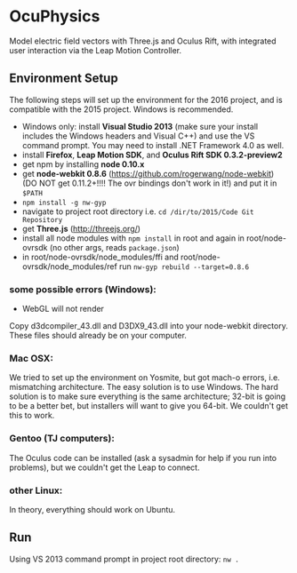 OcuPhysics
===========

Model electric field vectors with Three.js and Oculus Rift, with integrated user interaction via the Leap Motion Controller.

## <a name="setup"></a>Environment Setup

The following steps will set up the environment for the 2016 project, and is compatible with the 2015 project. Windows is recommended.

* Windows only: install **Visual Studio 2013** (make sure your install includes the Windows headers and Visual C++) and use the VS command prompt. You may need to install .NET Framework 4.0 as well.
* install **Firefox**, **Leap Motion SDK**, and **Oculus Rift SDK 0.3.2-preview2**
* get npm by installing **node 0.10.x**
* get **node-webkit 0.8.6** (https://github.com/rogerwang/node-webkit) (DO NOT get 0.11.2+!!!! The ovr bindings don't work in it!) and put it in `$PATH`
* `npm install -g nw-gyp`
* navigate to project root directory i.e. `cd /dir/to/2015/Code Git Repository`
* get **Three.js** (http://threejs.org/)
* install all node modules with `npm install` in root and again in root/node-ovrsdk (no other args, reads `package.json`)
* in root/node-ovrsdk/node_modules/ffi and root/node-ovrsdk/node_modules/ref run `nw-gyp rebuild --target=0.8.6`

### some possible errors (Windows):

* WebGL will not render

Copy d3dcompiler_43.dll and D3DX9_43.dll into your node-webkit directory. These files should already be on your computer.

### Mac OSX:

We tried to set up the environment on Yosmite, but got mach-o errors, i.e. mismatching architecture. The easy solution is to use Windows. The hard solution is to make sure everything is the same architecture; 32-bit is going to be a better bet, but installers will want to give you 64-bit. We couldn't get this to work.

### Gentoo (TJ computers):

The Oculus code can be installed (ask a sysadmin for help if you run into problems), but we couldn't get the Leap to connect.

### other Linux:

In theory, everything should work on Ubuntu.

## <a name="run"></a>Run

Using VS 2013 command prompt in project root directory:
`nw .`
